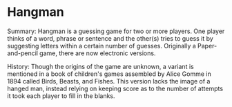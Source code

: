 # Hangman

Summary:
Hangman is a guessing game for two or more players. 
One player thinks of a word, phrase or sentence and the other(s) tries to guess it by suggesting letters within a certain number of guesses.
Originally a Paper-and-pencil game, there are now electronic versions.

History:
Though the origins of the game are unknown, a variant is mentioned in a book of children's games assembled by Alice Gomme in 1894 called Birds, Beasts, and Fishes. 
This version lacks the image of a hanged man, instead relying on keeping score as to the number of attempts it took each player to fill in the blanks.
